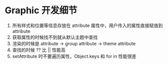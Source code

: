 # Graphic 开发细节

1. 所有样式和位置等信息存放在 attribute 属性中，用户传入的属性直接赋值到 attribute
2. 获取属性的时候找不到就从默认主题中查找
3. 渲染的时候是 attribute -> group attribute -> theme attribute
4. 查找的时候 ?? 比 || 性能高
5. setAttribute 时不要遍历属性，Object.keys 和 for in 性能很差
